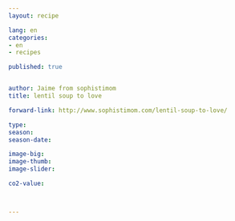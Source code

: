 ```yaml
---
layout: recipe

lang: en
categories:
- en
- recipes

published: true


author: Jaime from sophistimom
title: lentil soup to love

forward-link: http://www.sophistimom.com/lentil-soup-to-love/

type: 
season: 
season-date:  

image-big: 
image-thumb: 
image-slider: 

co2-value: 



---
```


